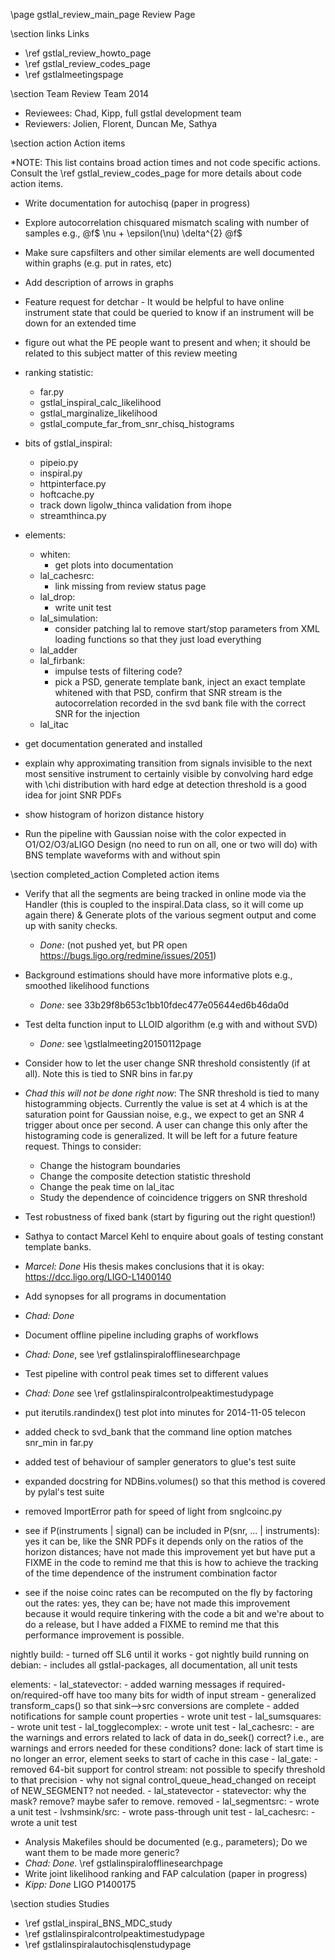 \page gstlal_review_main_page Review Page

\section links Links

- \ref gstlal_review_howto_page
- \ref gstlal_review_codes_page
- \ref gstlalmeetingspage

\section Team Review Team 2014

- Reviewees: Chad, Kipp, full gstlal development team
- Reviewers: Jolien, Florent, Duncan Me, Sathya


\section action Action items

*NOTE: This list contains broad action times and not code specific actions.
Consult the \ref gstlal_review_codes_page for more details about code action
items.

- Write documentation for autochisq (paper in progress)
- Explore autocorrelation chisquared mismatch scaling with number of samples e.g., @f$ \nu + \epsilon(\nu) \delta^{2} @f$
- Make sure capsfilters and other similar elements are well documented within graphs (e.g. put in rates, etc)
- Add description of arrows in graphs
- Feature request for detchar - It would be helpful to have online instrument state that could be queried to know if an instrument will be down for an extended time

- figure out what the PE people want to present and when;  it should be
  related to this subject matter of this review meeting

- ranking statistic:
	- far.py
	- gstlal_inspiral_calc_likelihood
	- gstlal_marginalize_likelihood
	- gstlal_compute_far_from_snr_chisq_histograms

- bits of gstlal_inspiral:
	- pipeio.py
	- inspiral.py
	- httpinterface.py
	- hoftcache.py
	- track down ligolw_thinca validation from ihope
	- streamthinca.py

- elements:
	- whiten:
		- get plots into documentation
	- lal_cachesrc:
		- link missing from review status page
	- lal_drop:
		- write unit test
	- lal_simulation:
		- consider patching lal to remove start/stop parameters from
		  XML loading functions so that they just load everything
	- lal_adder
	- lal_firbank:
		- impulse tests of filtering code?
		- pick a PSD, generate template bank, inject an exact
		  template whitened with that PSD, confirm that SNR stream
		  is the autocorrelation recorded in the svd bank file with
		  the correct SNR for the injection
	- lal_itac

- get documentation generated and installed

- explain why approximating transition from signals invisible to the next most sensitive instrument to certainly visible by convolving hard edge with \chi distribution with hard edge at detection threshold is a good idea for joint SNR PDFs

- show histogram of horizon distance history

- Run the pipeline with Gaussian noise with the color expected in O1/O2/O3/aLIGO Design (no need to run on all, one or two will do) with BNS template waveforms with and without spin

\section completed_action Completed action items

- Verify that all the segments are being tracked in online mode via the Handler (this is coupled to the inspiral.Data class, so it will come up again there) & Generate plots of the various segment output and come up with sanity checks.
	- *Done:* (not pushed yet, but PR open https://bugs.ligo.org/redmine/issues/2051)

- Background estimations should have more informative plots e.g., smoothed likelihood functions
	- *Done:* see 33b29f8b653c1bb10fdec477e05644ed6b46da0d 

- Test delta function input to LLOID algorithm (e.g with and without SVD)
	- *Done:* see \gstlalmeeting20150112page

- Consider how to let the user change SNR threshold consistently (if at all).  Note this is tied to SNR bins in far.py
- *Chad this will not be done right now*: The SNR threshold is tied to many
   histogramming objects.  Currently the value is set at 4 which is at the
saturation point for Gaussian noise, e.g., we expect to get an SNR 4 trigger
about once per second.  A user can  change this only after the histograming
code is generalized. It will be left for a future feature request.  Things to consider:
   - Change the histogram boundaries
   - Change the composite detection statistic threshold
   - Change the peak time on lal_itac
   - Study the dependence of coincidence triggers on SNR threshold
- Test robustness of fixed bank (start by figuring out the right question!)
 - Sathya to contact Marcel Kehl to enquire about goals of testing constant template banks.
 - *Marcel: Done* His thesis makes conclusions that it is okay: https://dcc.ligo.org/LIGO-L1400140

- Add synopses for all programs in documentation
 - *Chad: Done*
- Document offline pipeline including graphs of workflows
 - *Chad: Done*, see \ref gstlalinspiralofflinesearchpage
- Test pipeline with control peak times set to different values
 - *Chad: Done* see \ref gstlalinspiralcontrolpeaktimestudypage

- put iterutils.randindex() test plot into minutes for 2014-11-05 telecon

- added check to svd_bank that the command line option matches snr_min in
  far.py

- added test of behaviour of sampler generators to glue's test suite

- expanded docstring for NDBins.volumes() so that this method is covered by
  pylal's test suite

- removed ImportError path for speed of light from snglcoinc.py

- see if P(instruments | signal) can be included in P(snr, ... |
  instruments):  yes it can be, like the SNR PDFs it depends only on the
  ratios of the horizon distances;  have not made this improvement yet but
  have put a FIXME in the code to remind me that this is how to achieve the
  tracking of the time dependence of the instrument combination factor

- see if the noise coinc rates can be recomputed on the fly by factoring
  out the rates:  yes, they can be;  have not made this improvement because
  it would require tinkering with the code a bit and we're about to do a
  release, but I have added a FIXME to remind me that this performance
  improvement is possible.

nightly build:
	- turned off SL6 until it works
	- got nightly build running on debian:
		- includes all gstlal-packages, all documentation, all unit tests

elements:
	- lal_statevector:
		- added warning messages if required-on/required-off have too many bits for width of input stream
		- generalized transform_caps() so that sink-->src conversions are complete
		- added notifications for sample count properties
		- wrote unit test
	- lal_sumsquares:
		- wrote unit test
	- lal_togglecomplex:
		- wrote unit test
	- lal_cachesrc:
		- are the warnings and errors related to lack of data in
		  do_seek() correct?  i.e., are warnings and errors needed
		  for these conditions?  done:  lack of start time is no
		  longer an error, element seeks to start of cache in this
		  case
	- lal_gate:
		- removed 64-bit support for control stream:  not possible
		  to specify threshold to that precision
		- why not signal control_queue_head_changed on receipt of
		  NEW_SEGMENT?  not needed.
	- lal_statevector
		- statevector:  why the mask?  remove?  maybe safer to
		  remove.  removed
	- lal_segmentsrc:
		- wrote a unit test
	- lvshmsink/src:
		- wrote pass-through unit test
	- lal_cachesrc:
		- wrote a unit test


- Analysis Makefiles should be documented (e.g., parameters); Do we want them to be made more generic?
 - *Chad: Done*.  \ref gstlalinspiralofflinesearchpage
- Write joint likelihood ranking and FAP calculation (paper in progress)
 - *Kipp: Done* LIGO P1400175

\section studies Studies

- \ref gstlal_inspiral_BNS_MDC_study
- \ref gstlalinspiralcontrolpeaktimestudypage
- \ref gstlalinspiralautochisqlenstudypage
